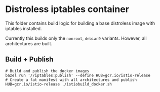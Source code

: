 # Distroless iptables container

This folder contains build logic for building a base distroless image with iptables installed.

Currently this builds only the `nonroot`, `debian9` variants. However, all architectures are built.

## Build + Publish

```shell
# Build and publish the docker images
bazel run '//iptables:publish' --define HUB=gcr.io/istio-release
# Create a fat manifest with all architectures and publish
HUB=gcr.io/istio-release ./istiobuild_docker.sh
```
